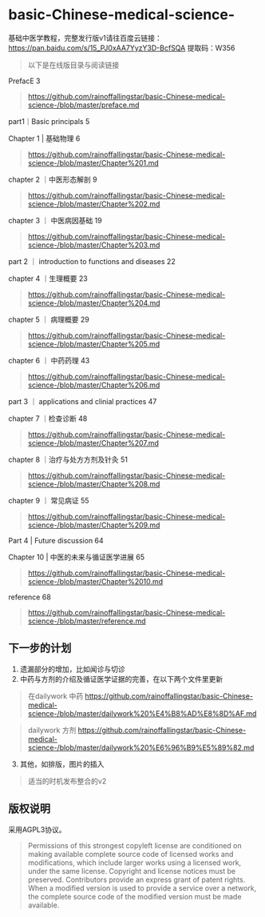 # basic-Chinese-medical-science-
基础中医学教程，完整发行版v1请往百度云链接：https://pan.baidu.com/s/15_PJ0xAA7YyzY3D-BcfSQA 提取码：W356 

> 以下是在线版目录与阅读链接

PrefacE	3
> https://github.com/rainoffallingstar/basic-Chinese-medical-science-/blob/master/preface.md

part1｜Basic principals	5

Chapter 1 | 基础物理	6
> https://github.com/rainoffallingstar/basic-Chinese-medical-science-/blob/master/Chapter%201.md

chapter 2 ｜中医形态解剖	9
> https://github.com/rainoffallingstar/basic-Chinese-medical-science-/blob/master/Chapter%202.md

chapter 3 ｜ 中医病因基础	19
> https://github.com/rainoffallingstar/basic-Chinese-medical-science-/blob/master/Chapter%203.md

part 2 ｜ introduction to   functions and diseases	22

chapter 4 ｜生理概要	23
> https://github.com/rainoffallingstar/basic-Chinese-medical-science-/blob/master/Chapter%204.md


chapter 5 ｜ 病理概要	29
> https://github.com/rainoffallingstar/basic-Chinese-medical-science-/blob/master/Chapter%205.md


chapter 6 ｜ 中药药理	43
> https://github.com/rainoffallingstar/basic-Chinese-medical-science-/blob/master/Chapter%206.md


part 3 ｜ applications and clinial practices	47


chapter 7 ｜检查诊断	48
> https://github.com/rainoffallingstar/basic-Chinese-medical-science-/blob/master/Chapter%207.md


chapter 8 ｜治疗与处方方剂及针灸	51
> https://github.com/rainoffallingstar/basic-Chinese-medical-science-/blob/master/Chapter%208.md


chapter 9 ｜ 常见病证	55
> https://github.com/rainoffallingstar/basic-Chinese-medical-science-/blob/master/Chapter%209.md

Part 4 | Future discussion	64

Chapter 10 | 中医的未来与循证医学进展	65
> https://github.com/rainoffallingstar/basic-Chinese-medical-science-/blob/master/Chapter%2010.md

reference	68
> https://github.com/rainoffallingstar/basic-Chinese-medical-science-/blob/master/reference.md

## 下一步的计划
1. 遗漏部分的增加，比如闻诊与切诊
2. 中药与方剂的介绍及循证医学证据的完善，在以下两个文件里更新
> 在dailywork 中药 https://github.com/rainoffallingstar/basic-Chinese-medical-science-/blob/master/dailywork%20%E4%B8%AD%E8%8D%AF.md

> dailywork 方剂 https://github.com/rainoffallingstar/basic-Chinese-medical-science-/blob/master/dailywork%20%E6%96%B9%E5%89%82.md

3. 其他，如排版，图片的插入

> 适当的时机发布整合的v2
## 版权说明
采用AGPL3协议。
> Permissions of this strongest copyleft license are conditioned on making available complete source code of licensed works and modifications, which include larger works using a licensed work, under the same license. Copyright and license notices must be preserved. Contributors provide an express grant of patent rights. When a modified version is used to provide a service over a network, the complete source code of the modified version must be made available.
